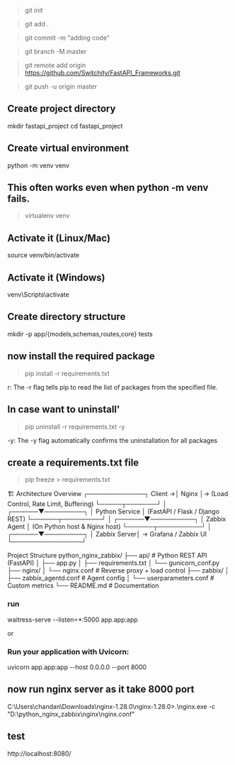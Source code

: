 > git init

> git add .

> git commit -m "adding code"

>git branch -M master


> git remote add origin https://github.com/Switchity/FastAPI_Frameworks.git

> git push -u origin master

## Create project directory
mkdir fastapi_project
cd fastapi_project

## Create virtual environment
python -m venv venv

## This often works even when python -m venv fails.
> virtualenv venv

## Activate it (Linux/Mac)
source venv/bin/activate

## Activate it (Windows)
venv\Scripts\activate

## Create directory structure
mkdir -p app/{models,schemas,routes,core} tests

## now install the required package 
>pip install -r requirements.txt

r: The -r flag tells pip to read the list of packages from the specified file.

## In case want to uninstall'
> pip uninstall -r requirements.txt -y

-y:  The -y flag automatically confirms the uninstallation for all packages

## create a requirements.txt file
> pip freeze > requirements.txt

🏗️ Architecture Overview
        ┌─────────────┐
Client →│   Nginx     │→ (Load Control, Rate Limit, Buffering)
        └─────┬───────┘
              │
       ┌──────▼─────────┐
       │ Python Service │  (FastAPI / Flask / Django REST)
       └──────┬─────────┘
              │
       ┌──────▼──────────┐
       │   Zabbix Agent  │ (On Python host & Nginx host)
       └──────┬──────────┘
              │
       ┌──────▼─────────┐
       │   Zabbix Server│ → Grafana / Zabbix UI
       └────────────────┘

Project Structure
python_nginx_zabbix/
├── api/                     # Python REST API (FastAPI)
│   ├── app.py
│   ├── requirements.txt
│   └── gunicorn_conf.py
├── nginx/
│   └── nginx.conf           # Reverse proxy + load control
├── zabbix/
│   ├── zabbix_agentd.conf   # Agent config
│   └── userparameters.conf  # Custom metrics
└── README.md                # Documentation


### run 
waitress-serve --listen=*:5000 app.app:app

or


### Run your application with Uvicorn:
uvicorn app.app:app --host 0.0.0.0 --port 8000


## now run nginx server as it take 8000 port
C:\Users\chandan\Downloads\nginx-1.28.0\nginx-1.28.0>.\nginx.exe -c "D:\python_nginx_zabbix\nginx\nginx.conf"

## test
http://localhost:8080/